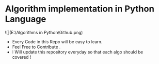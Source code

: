 # Algorithm implementation in Python Language

![](E:\Algorithms in Python\Github.png)

* Every Code in this Repo will be easy to learn.
* Feel Free to Contribute .
* I Will update this repository everyday so that each algo should be covered !

